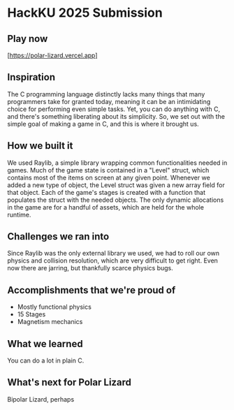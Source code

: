 # HackKU 2025 Submission

## Play now
[https://polar-lizard.vercel.app]

## Inspiration
The C programming language distinctly lacks many things that many programmers take for granted today, meaning it can be an intimidating choice for performing even simple tasks. Yet, you can do anything with C, and there's something liberating about its simplicity. So, we set out with the simple goal of making a game in C, and this is where it brought us.
## How we built it
We used Raylib, a simple library wrapping common functionalities needed in games. Much of the game state is contained in a "Level" struct, which contains most of the items on screen at any given point. Whenever we added a new type of object, the Level struct was given a new array field for that object. Each of the game's stages is created with a function that populates the struct with the needed objects. The only dynamic allocations in the game are for a handful of assets, which are held for the whole runtime.
## Challenges we ran into
Since Raylib was the only external library we used, we had to roll our own physics and collision resolution, which are very difficult to get right. Even now there are jarring, but thankfully scarce physics bugs.
## Accomplishments that we're proud of
- Mostly functional physics
- 15 Stages
- Magnetism mechanics

## What we learned
You can do a lot in plain C.
## What's next for Polar Lizard
Bipolar Lizard, perhaps
